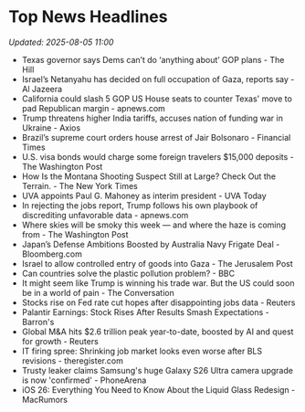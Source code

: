 # Top News Headlines

_Updated: 2025-08-05 11:00_

- Texas governor says Dems can’t do ‘anything about’ GOP plans - The Hill
- Israel’s Netanyahu has decided on full occupation of Gaza, reports say - Al Jazeera
- California could slash 5 GOP US House seats to counter Texas' move to pad Republican margin - apnews.com
- Trump threatens higher India tariffs, accuses nation of funding war in Ukraine - Axios
- Brazil’s supreme court orders house arrest of Jair Bolsonaro - Financial Times
- U.S. visa bonds would charge some foreign travelers $15,000 deposits - The Washington Post
- How Is the Montana Shooting Suspect Still at Large? Check Out the Terrain. - The New York Times
- UVA appoints Paul G. Mahoney as interim president - UVA Today
- In rejecting the jobs report, Trump follows his own playbook of discrediting unfavorable data - apnews.com
- Where skies will be smoky this week — and where the haze is coming from - The Washington Post
- Japan’s Defense Ambitions Boosted by Australia Navy Frigate Deal - Bloomberg.com
- Israel to allow controlled entry of goods into Gaza - The Jerusalem Post
- Can countries solve the plastic pollution problem? - BBC
- It might seem like Trump is winning his trade war. But the US could soon be in a world of pain - The Conversation
- Stocks rise on Fed rate cut hopes after disappointing jobs data - Reuters
- Palantir Earnings: Stock Rises After Results Smash Expectations - Barron's
- Global M&A hits $2.6 trillion peak year-to-date, boosted by AI and quest for growth - Reuters
- IT firing spree: Shrinking job market looks even worse after BLS revisions - theregister.com
- Trusty leaker claims Samsung's huge Galaxy S26 Ultra camera upgrade is now 'confirmed' - PhoneArena
- iOS 26: Everything You Need to Know About the Liquid Glass Redesign - MacRumors